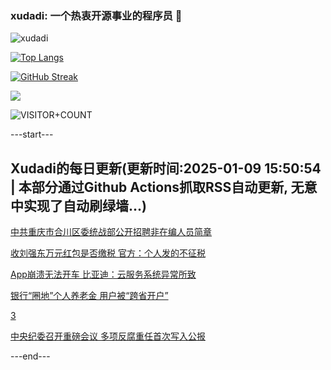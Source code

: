 ### xudadi: 一个热衷开源事业的程序员 👋

![xudadi](https://github-readme-stats-git-masterorgs-github-readme-stats-team.vercel.app/api?username=xudadi)

[![Top Langs](https://github-readme-stats.vercel.app/api/top-langs/?username=xudadi)](https://github.com/anuraghazra/github-readme-stats)

[![GitHub Streak](https://streak-stats.demolab.com?user=xudadi&locale=zh_Hans)](https://git.io/streak-stats)

![](https://raw.githubusercontent.com/xudadi/xudadi/main/assets/github-contribution-grid-snake.svg)

![VISITOR+COUNT](https://komarev.com/ghpvc/?username=xudadi&label=VISITOR+COUNT)


---start---

## Xudadi的每日更新(更新时间:2025-01-09 15:50:54 | 本部分通过Github Actions抓取RSS自动更新, 无意中实现了自动刷绿墙...)

[中共重庆市合川区委统战部公开招聘非在编人员简章](https://www.gongkaoleida.com/article/2259608)

[收刘强东万元红包是否缴税 官方：个人发的不征税](https://m.163.com/news/article/JLF29U4M0514R9P4.html)

[App崩溃无法开车 比亚迪：云服务系统异常所致](https://m.163.com/news/article/JLF47IGH05198CJN.html)

[银行“圈地”个人养老金 用户被“跨省开户”](https://m.163.com/news/article/JLF2V6RP055284JB.html)

[3](https://m.163.com/touch/news/sub/domestic)

[中央纪委召开重磅会议 多项反腐重任首次写入公报](https://m.163.com/news/article/JLEUPLLD051482MP.html)

---end---
